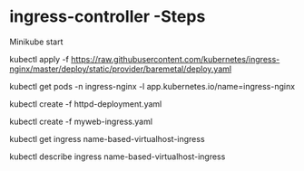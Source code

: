 # ingress-controller -Steps

Minikube start

kubectl apply -f https://raw.githubusercontent.com/kubernetes/ingress-nginx/master/deploy/static/provider/baremetal/deploy.yaml

kubectl get pods -n ingress-nginx -l app.kubernetes.io/name=ingress-nginx

kubectl create -f httpd-deployment.yaml

kubectl create -f myweb-ingress.yaml

kubectl get ingress name-based-virtualhost-ingress

kubectl describe ingress name-based-virtualhost-ingress


